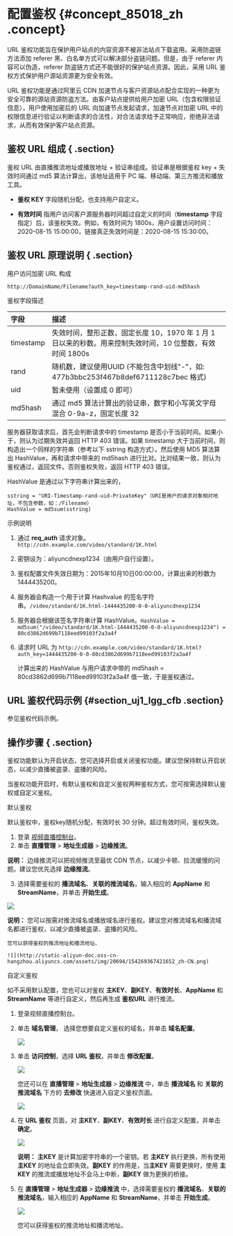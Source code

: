 # 配置鉴权 {#concept_85018_zh .concept}

URL 鉴权功能旨在保护用户站点的内容资源不被非法站点下载盗用。采用防盗链方法添加 referer 黑、白名单方式可以解决部分盗链问题。但是，由于 referer 内容可以伪造，referer 防盗链方式还不能很好的保护站点资源。因此，采用 URL 鉴权方式保护用户源站资源更为安全有效。

URL 鉴权功能是通过阿里云 CDN 加速节点与客户资源站点配合实现的一种更为安全可靠的源站资源防盗方法。由客户站点提供给用户加密 URL（包含权限验证信息），用户使用加密后的 URL 向加速节点发起请求，加速节点对加密 URL 中的权限信息进行验证以判断请求的合法性，对合法请求给予正常响应，拒绝非法请求，从而有效保护客户站点资源。

## 鉴权 URL 组成 { .section}

鉴权 URL 由直播推流地址或播放地址 + 验证串组成。验证串是根据鉴权 key + 失效时间通过 md5 算法计算出，该地址适用于 PC 端、移动端、第三方推流和播放工具。

-    **鉴权 KEY** 字段随机分配，也支持用户自定义。

-    **有效时间** 指用户访问客户源服务器时间超过自定义的时间（**timestamp** 字段指定）后，该鉴权失效。例如，有效时间为 1800s，用户设置访问时间：2020-08-15 15:00:00，链接真正失效时间是：2020-08-15 15:30:00。


## 鉴权 URL 原理说明 { .section}

用户访问加密 URL 构成

```
http://DomainName/Filename?auth_key=timestamp-rand-uid-md5hash

```

鉴权字段描述

|字段|描述|
|:-|:-|
|timestamp|失效时间，整形正数，固定长度 10，1970 年 1 月 1 日以来的秒数。用来控制失效时间，10 位整数，有效时间 1800s|
|rand|随机数，建议使用UUID \(不能包含中划线"-"，如: 477b3bbc253f467b8def6711128c7bec 格式\)|
|uid|暂未使用（设置成 0 即可）|
|md5hash|通过 md5 算法计算出的验证串，数字和小写英文字母混合 0-9a-z，固定长度 32|

服务器获取请求后，首先会判断请求中的 timestamp 是否小于当前时间。如果小于，则认为过期失效并返回 HTTP 403 错误。如果 timestamp 大于当前时间，则构造出一个同样的字符串（参考以下 sstring 构造方式）。然后使用 MD5 算法算出 HashValue，再和请求中带来的 md5hash 进行比对。比对结果一致，则认为鉴权通过，返回文件。否则鉴权失败，返回 HTTP 403 错误。

HashValue 是通过以下字符串计算出来的，

```
sstring = "URI-Timestamp-rand-uid-PrivateKey"（URI是用户的请求对象相对地址，不包含参数，如：/Filename）
HashValue = md5sum(sstring)

```

示例说明

1.  通过 **req\_auth** 请求对象。`http://cdn.example.com/video/standard/1K.html`
2.  密钥设为：aliyuncdnexp1234（由用户自行设置）。
3.  鉴权配置文件失效日期为：2015年10月10日00:00:00，计算出来的秒数为 1444435200。
4.  服务器会构造一个用于计算 Hashvalue 的签名字符串。`/video/standard/1K.html-1444435200-0-0-aliyuncdnexp1234`
5.  服务器会根据该签名字符串计算 HashValue。`HashValue = md5sum("/video/standard/1K.html-1444435200-0-0-aliyuncdnexp1234") = 80cd3862d699b7118eed99103f2a3a4f`
6.  请求时 URL 为 `http://cdn.example.com/video/standard/1K.html?auth_key=1444435200-0-0-80cd3862d699b7118eed99103f2a3a4f`

    计算出来的 HashValue 与用户请求中带的 md5hash = 80cd3862d699b7118eed99103f2a3a4f 值一致，于是鉴权通过。


## URL 鉴权代码示例 {#section_uj1_lgg_cfb .section}

参见鉴权代码示例。

## 操作步骤 { .section}

鉴权功能默认为开启状态，您可选择开启或关闭鉴权功能。建议您保持默认开启状态，以减少直播被盗录、盗播的风险。

当鉴权功能开启时，有默认鉴权和自定义鉴权两种鉴权方式，您可按需选择默认鉴权或自定义鉴权。

默认鉴权

默认鉴权中，鉴权key随机分配，有效时长 30 分钟。超过有效时间，鉴权失效。

1.  登录 [视频直播控制台](https://home.console.aliyun.com/new#/)。
2.  单击 **直播管理** \> **地址生成器** \> **边缘推流**。

**说明：** 边缘推流可以把视频推流至最优 CDN 节点，以减少卡顿、拉流缓慢的问题。建议您优先选择 **边缘推流**。

3.  选择需要鉴权的 **播流域名**、**关联的推流域名**，输入相应的 **AppName** 和 **StreamName**，并单击 **开始生成**。

![](http://static-aliyun-doc.oss-cn-hangzhou.aliyuncs.com/assets/img/20694/154269367421651_zh-CN.png)

**说明：** 您可以按需对推流域名或播放域名进行鉴权。建议您对推流域名和播流域名都进行鉴权，以减少直播被盗录、盗播的风险。

    您可以获得鉴权的推流地址和播流地址。

    ![](http://static-aliyun-doc.oss-cn-hangzhou.aliyuncs.com/assets/img/20694/154269367421652_zh-CN.png)


自定义鉴权

如不采用默认配置，您也可以对鉴权 **主KEY**、**副KEY**、**有效时长**、**AppName** 和 **StreamName** 等进行自定义，然后再生成 **鉴权URL** 进行推流。

1.  登录视频直播控制台。
2.  单击 **域名管理**， 选择您想要自定义鉴权的域名，并单击 **域名配置**。

    ![](http://static-aliyun-doc.oss-cn-hangzhou.aliyuncs.com/assets/img/20694/154269367421657_zh-CN.png)

3.  单击 **访问控制**，选择 **URL 鉴权**，并单击 **修改配置**。

    ![](http://static-aliyun-doc.oss-cn-hangzhou.aliyuncs.com/assets/img/20694/154269367421658_zh-CN.png)

    您还可以在 **直播管理** \> **地址生成器** \> **边缘推流** 中，单击 **播流域名** 和 **关联的推流域名** 下方的 **去修改** 快速进入自定义鉴权页面。

    ![](http://static-aliyun-doc.oss-cn-hangzhou.aliyuncs.com/assets/img/20694/154269367421659_zh-CN.png)

4.  在 **URL 鉴权** 页面，对 **主KEY**、**副KEY**、**有效时长** 进行自定义配置，并单击 **确定**。

    ![](http://static-aliyun-doc.oss-cn-hangzhou.aliyuncs.com/assets/img/20694/154269367421660_zh-CN.png)

    **说明：** **主KEY** 是计算加密字符串的一个密钥。若 **主KEY** 执行更换，所有使用 **主KEY** 的地址会立即失效。**副KEY** 的作用是，当**主KEY** 需要更换时，使用 **主KEY** 的推流或播放地址不会马上中断，**副KEY** 做为更换的桥接。

5.  在 **直播管理** \> **地址生成器** \> **边缘推流** 中，选择需要鉴权的 **播流域名**、**关联的推流域名**，输入相应的 **AppName** 和 **StreamName**，并单击 **开始生成**。

    ![](http://static-aliyun-doc.oss-cn-hangzhou.aliyuncs.com/assets/img/20694/154269367421661_zh-CN.png)

    您可以获得鉴权的推流地址和播流地址。


